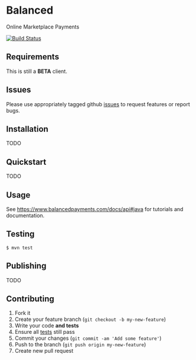 # Balanced

Online Marketplace Payments

[![Build Status](https://secure.travis-ci.org/balanced/balanced-java.png)](http://travis-ci.org/balanced/balanced-java) 

## Requirements

This is still a **BETA** client. 
    
## Issues

Please use appropriately tagged github [issues](https://github.com/balanced/balanced-java/issues) to request features or report bugs.

## Installation

TODO

## Quickstart

TODO  

## Usage

See https://www.balancedpayments.com/docs/api#java for tutorials and documentation.

## Testing
    
    $ mvn test

## Publishing

TODO 

## Contributing

1. Fork it
2. Create your feature branch (`git checkout -b my-new-feature`)
3. Write your code **and tests**
4. Ensure all [tests](#testing) still pass
5. Commit your changes (`git commit -am 'Add some feature'`)
6. Push to the branch (`git push origin my-new-feature`)
7. Create new pull request
